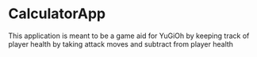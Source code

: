 # CalculatorApp
This application is meant to be a game aid for YuGiOh by keeping track of player health by taking attack moves and subtract from player health

